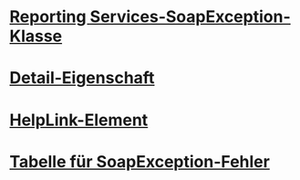 # [Reporting Services-SoapException-Klasse](reporting-services-soapexception-class.md)
# [Detail-Eigenschaft](detail-property.md)
# [HelpLink-Element](helplink-element.md)
# [Tabelle für SoapException-Fehler](soapexception-errors-table.md)
